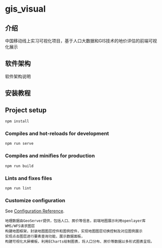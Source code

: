 # gis_visual

## 介绍
中国移动线上实习可视化项目，基于人口大数据和GIS技术的地价评估的前端可视化展示

## 软件架构
软件架构说明


## 安装教程

## Project setup
```
npm install
```

### Compiles and hot-reloads for development
```
npm run serve
```

### Compiles and minifies for production
```
npm run build
```

### Lints and fixes files
```
npm run lint
```

### Customize configuration
See [Configuration Reference](https://cli.vuejs.org/config/).
```
地理数据由GeoServer提供，包括人口、房价等信息，前端地图展示利用openlayer库WMS/WFS请求图层 
构建地图框架，封装地图图层控件和图例控件，实现地图图层切换控制及对应图例展示 
实现点击图层进行要素查询功能，展示数据面板，
构建可视化大屏模板，利用ECharts绘制图表，将人口分布、房价等数据以多形式图表呈现。
```
